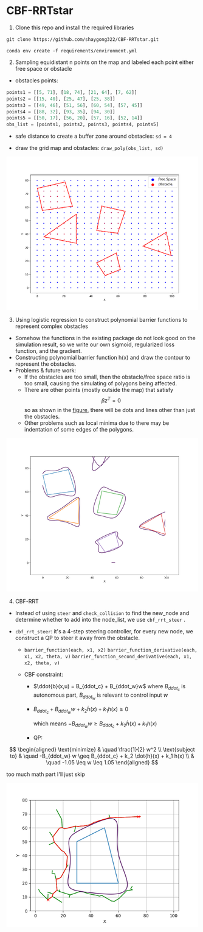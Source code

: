 # CBF-RRTstar

1. Clone this repo and install the required libraries

```
git clone https://github.com/shaygong322/CBF-RRTstar.git
```

```
conda env create -f requirements/environment.yml
```



2. Sampling equidistant n points on the map and labeled each point either free space or obstacle

  + obstacles points:

  ```python
  points1 = [[5, 71], [18, 74], [21, 64], [7, 62]]
  points2 = [[15, 40], [25, 47], [25, 38]]
  points3 = [[49, 46], [51, 56], [60, 54], [57, 45]]
  points4 = [[88, 32], [93, 35], [94, 30]]
  points5 = [[50, 17], [56, 20], [57, 16], [52, 14]]
  obs_list = [points1, points2, points3, points4, points5]
  ```

  + safe distance to create a buffer zone around obstacles: `sd = 4`

  + draw the grid map and obstacles: `draw_poly(obs_list, sd)`

<img src="./results/originobs.png" width="600">



3. Using logistic regression to construct polynomial barrier functions to represent complex obstacles

  + Somehow the functions in the existing package do not look good on the simulation result, so we write our own sigmoid, regularized loss function, and the gradient.
  + Constructing polynomial barrier function h(x) and draw the contour to represent the obstacles.
  + Problems & future work: 
    + If the obstacles are too small, then the obstacle/free space ratio is too small, causing the simulating of polygons being affected.
    + There are other points (mostly outside the map) that satisfy $$\beta z^T = 0$$ so as shown in the [figure](#image-anchor), there will be dots and lines other than just the obstacles.
    + Other problems such as local minima due to there may be indentation of some edges of the polygons.

<a name="image-anchor"></a>
<img src="./results/multi_classify.png" width="600">



4. CBF-RRT

+ Instead of using `steer` and `check_collision` to find the new_node and determine whether to add into the node_list, we use `cbf_rrt_steer` .

+ `cbf_rrt_steer`: it's a 4-step steering controller, for every new node, we construct a QP to steer it away from the obstacle.

  + `barrier_function(each, x1, x2)` `barrier_function_derivative(each, x1, x2, theta, v)` `barrier_function_second_derivative(each, x1, x2, theta, v)`

  + CBF constraint:

    + $\ddot{b}(x,u) = B_{ddot_c} + B_{ddot_w}w$  where $B_{ddot_c}$ is autonomous part, $B_{ddot_w}$ is relevant to control input $w$ 

    + $B_{ddot_c} + B_{ddot_w}w + k_2\dot{h}(x) + k_1h(x) \geq 0$

      which means $-B_{ddot_w}w \geq B_{ddot_c} + k_2\dot{h}(x) + k_1h(x)$

    + QP:

$$
\begin{aligned}
\text{minimize} & \quad \frac{1}{2} w^2 \\
\text{subject to} & \quad -B_{ddot_w} w \geq B_{ddot_c} + k_2 \dot{h}(x) + k_1 h(x) \\
& \quad -1.05 \leq w \leq 1.05
\end{aligned}
$$

  too much math part I'll just skip

<img src="./results/CBF_RRT.png" width="600">